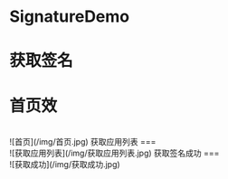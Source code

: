 # SignatureDemo
获取签名
===
首页效
===
<br>
![首页](/img/首页.jpg)
获取应用列表
===
<br>
![获取应用列表](/img/获取应用列表.jpg)
获取签名成功
===
<br>
![获取成功](/img/获取成功.jpg)
